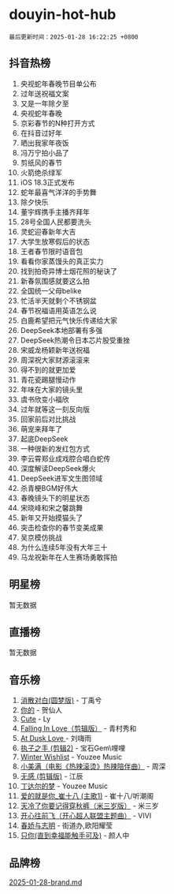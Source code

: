 # douyin-hot-hub

`最后更新时间：2025-01-28 16:22:25 +0800`

## 抖音热榜

1. 央视蛇年春晚节目单公布
1. 过年送祝福文案
1. 又是一年除夕至
1. 央视蛇年春晚
1. 京彩春节的N种打开方式
1. 在抖音过好年
1. 晒出我家年夜饭
1. 冯万宁拍小品了
1. 剪纸风的春节
1. 火箭绝杀绿军
1. iOS 18.3正式发布
1. 蛇年最喜气洋洋的手势舞
1. 除夕快乐
1. 董宇辉携手主播齐拜年
1. 28号全国人民都要洗头
1. 灵蛇迎春新年大吉
1. 大学生放寒假后的状态
1. 王者春节限时语音包
1. 看看你家蒸馒头的真正实力
1. 找到拍奇异博士烟花照的秘诀了
1. 新春氛围感就要这么拍
1. 全国统一父母belike
1. 忙活半天就剩个不锈钢盆
1. 春节祝福语用英语怎么说
1. 白鹿希望把元气快乐传递给大家
1. DeepSeek本地部署有多强
1. DeepSeek热潮令日本芯片股受重挫
1. 宋威龙杨颖新年送祝福
1. 周深祝大家财源滚滚来
1. 得不到的就更加爱
1. 青花瓷踢腿慢动作
1. 年味在大家的镜头里
1. 虞书欣变小福欣
1. 过年就等这一刻反向版
1. 回家前后对比挑战
1. 萌宠来拜年了
1. 起底DeepSeek
1. 一种很新的发红包方式
1. 李云霄郑业成戏腔合唱白蛇传
1. 深度解读DeepSeek爆火
1. DeepSeek进军文生图领域
1. 杀青梗BGM好伟大
1. 春晚镜头下的明星状态
1. 宋晓峰和宋之馨跳舞
1. 新年又开始摸猫头了
1. 突击检查你的春节变美成果
1. 吴京模仿挑战
1. 为什么连续5年没有大年三十
1. 马龙祝新年在人生赛场勇敢挥拍

## 明星榜

暂无数据

## 直播榜

暂无数据

## 音乐榜

1. [消散对白(圆梦版)](https://sf5-hl-cdn-tos.douyinstatic.com/obj/tos-cn-ve-2774/og4jB5I5IizzoZVAAAzWgBMAsMDWoArfwBOiFs) - 丁禹兮
1. [你的](https://sf5-hl-cdn-tos.douyinstatic.com/obj/tos-cn-ve-2774/oYuIeKf42jB7sEV6B2upMdpYAgfrQWj0FeRegh) - 贺仙人
1. [Cute](https://sf5-hl-cdn-tos.douyinstatic.com/obj/tos-cn-ve-2774/o4IbIzHWKAAB4wsS5qMBRiiAlEBGTpQRNfFvuo) - Ly
1. [Falling In Love（剪辑版）](https://sf5-hl-cdn-tos.douyinstatic.com/obj/tos-cn-ve-2774/o8ajpA8zzgBPahbBIO8AcKGBLJezFCRd1wfP9f) - 青村秀和
1. [ At Dusk  Love ](https://sf5-hl-cdn-tos.douyinstatic.com/obj/tos-cn-ve-2774/o8CrpCf5CaYgI4ZrtQgMQAFEfuGqNnRSDQAPBc) - 刘嗨雨
1. [执子之手 (剪辑2)](https://sf5-hl-cdn-tos.douyinstatic.com/obj/tos-cn-ve-2774/oUoZLQjCc31XzqsBnBQUNgeKtYPBcgbFDwtfcu) - 宝石Gem\哩哩
1. [Winter Wishlist](https://sf5-hl-cdn-tos.douyinstatic.com/obj/tos-cn-ve-2774/oIIgUOeamCFCVAzxN6MFRLIBlLGpUqQxeeHrLE) - Youzee Music
1. [小美满（电影《热辣滚烫》热辣陪伴曲）](https://sf5-hl-cdn-tos.douyinstatic.com/obj/tos-cn-ve-2774/o0GAn2lSgfZIDUgtevCGDQYnFg4CwnrBaxbTZL) - 周深
1. [无感 (剪辑版)](https://sf5-hl-cdn-tos.douyinstatic.com/obj/tos-cn-ve-2774/o0eIsUzJBDlQaQFC5OFlgbMEZC1TFYBftOBn6p) - 江辰
1. [丁达尔的梦](https://sf6-cdn-tos.douyinstatic.com/obj/tos-cn-ve-2774/oMU3WirUZBVQkAC9ccG5P2IQirziZM2RTInUY) - Youzee Music
1. [爱的就是你_崔十八 (主歌1)](https://sf3-cdn-tos.douyinstatic.com/obj/tos-cn-ve-2774/oI5BO5DhFZ6UTcNCnZaOCBLtZ7WIMQGfgnXf5E) - 崔十八/听潮阁
1. [天冷了你要记得穿秋裤（米三岁版）](https://sf5-hl-cdn-tos.douyinstatic.com/obj/tos-cn-ve-2774/oQlIwVIDWiZ6BQilAorS7MA0AgCkQDvcZAdm1) - 米三岁
1. [开心往前飞（开心超人联盟主题曲）](https://sf5-hl-cdn-tos.douyinstatic.com/obj/tos-cn-ve-2774/9d8fb7c82cf1421fb93a9fe925275e0a) - VIVI
1. [春娇与志明](https://sf5-hl-cdn-tos.douyinstatic.com/obj/tos-cn-ve-2774/e530d8fceb7044b39707d7f9ff54add1) - 街道办,欧阳耀莹
1. [只你(直到幸福能触手可及)](https://sf5-hl-cdn-tos.douyinstatic.com/obj/tos-cn-ve-2774/o0lBkRDzFTeaVSUz3ZZSCBVtZ5DIMQGfgmEAuE) - 颜人中

## 品牌榜

[2025-01-28-brand.md](2025-01-28-brand.md)
